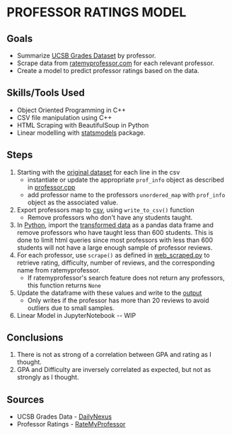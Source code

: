 # PROFESSOR RATINGS MODEL

## Goals
- Summarize [UCSB Grades Dataset](courseGrades.csv) by professor.
- Scrape data from [ratemyprofessor.com](ratemyprofessor.com) for each relevant professor.
- Create a model to predict professor ratings based on the data.

## Skills/Tools Used

- Object Oriented Programming in C++
- CSV file manipulation using C++
- HTML Scraping with BeautifulSoup in Python
- Linear modelling with [statsmodels](https://www.statsmodels.org/stable/index.html) package.

## Steps
1. Starting with the [original dataset](courseGrades.csv) for each line in the csv
   - instantiate or update the appropriate `prof_info` object as described in [professor.cpp](processor.cpp)
   - add professor name to the professors `unordered_map` with `prof_info` object as the associated value.
2. Export professors map to [csv](transformedData.csv), using `write_to_csv()` function
   - Remove professors who don't have any students taught.
4. In [Python](rmpquery.py), import the [transformed data](transformedData.csv) as a pandas data frame and remove professors who have taught less than 600 students.
   This is done to limit html queries since most professors with less than 600 students will not have a large enough sample of professor reviews.
5. For each professor, use `scrape()` as defined in [web_scraped.py](webscraper.py) to retrieve rating, difficulty, number of reviews, and the corresponding name from ratemyprofessor.
   - If ratemyprofessor's search feature does not return any professors, this function returns `None`
6. Update the dataframe with these values and write to the [output](output.csv)
   - Only writes if the professor has more than 20 reviews to avoid outliers due to small samples.
7. Linear Model in JupyterNotebook -- WIP

## Conclusions
1. There is not as strong of a correlation between GPA and rating as I thought.
2. GPA and Difficulty are inversely correlated as expected, but not as strongly as I thought.

## Sources
- UCSB Grades Data - [DailyNexus](https://github.com/dailynexusdata/grades-data)
- Professor Ratings - [RateMyProfessor](https://www.ratemyprofessors.com/search/professors/1077?q=)
   
